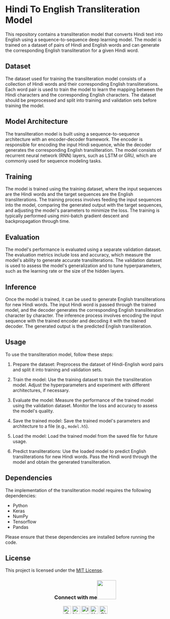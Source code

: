 # Hindi To English Transliteration Model

This repository contains a transliteration model that converts Hindi text into English using a sequence-to-sequence deep learning model. The model is trained on a dataset of pairs of Hindi and English words and can generate the corresponding English transliteration for a given Hindi word.

## Dataset

The dataset used for training the transliteration model consists of a collection of Hindi words and their corresponding English transliterations. Each word pair is used to train the model to learn the mapping between the Hindi characters and the corresponding English characters. The dataset should be preprocessed and split into training and validation sets before training the model.

## Model Architecture

The transliteration model is built using a sequence-to-sequence architecture with an encoder-decoder framework. The encoder is responsible for encoding the input Hindi sequence, while the decoder generates the corresponding English transliteration. The model consists of recurrent neural network (RNN) layers, such as LSTM or GRU, which are commonly used for sequence modeling tasks.

## Training

The model is trained using the training dataset, where the input sequences are the Hindi words and the target sequences are the English transliterations. The training process involves feeding the input sequences into the model, comparing the generated output with the target sequences, and adjusting the model's parameters to minimize the loss. The training is typically performed using mini-batch gradient descent and backpropagation through time.

## Evaluation

The model's performance is evaluated using a separate validation dataset. The evaluation metrics include loss and accuracy, which measure the model's ability to generate accurate transliterations. The validation dataset is used to assess the model's generalization and to tune hyperparameters, such as the learning rate or the size of the hidden layers.

## Inference

Once the model is trained, it can be used to generate English transliterations for new Hindi words. The input Hindi word is passed through the trained model, and the decoder generates the corresponding English transliteration character by character. The inference process involves encoding the input sequence with the trained encoder and decoding it with the trained decoder. The generated output is the predicted English transliteration.

## Usage

To use the transliteration model, follow these steps:

1. Prepare the dataset: Preprocess the dataset of Hindi-English word pairs and split it into training and validation sets.

2. Train the model: Use the training dataset to train the transliteration model. Adjust the hyperparameters and experiment with different architectures, if necessary.

3. Evaluate the model: Measure the performance of the trained model using the validation dataset. Monitor the loss and accuracy to assess the model's quality.

4. Save the trained model: Save the trained model's parameters and architecture to a file (e.g., `model.h5`).

5. Load the model: Load the trained model from the saved file for future usage.

6. Predict transliterations: Use the loaded model to predict English transliterations for new Hindi words. Pass the Hindi word through the model and obtain the generated transliteration.

## Dependencies

The implementation of the transliteration model requires the following dependencies:

- Python 
- Keras 
- NumPy
- Tensorflow
- Pandas

Please ensure that these dependencies are installed before running the code.

## License

This project is licensed under the [MIT License](https://github.com/roshancharlie/Hindi-To-English-Transliteration-Model/blob/main/LICENSE).



<div align="center">
<h3> Connect with me<a href="https://gifyu.com/image/Zy2f"><img src="https://github.com/milaan9/milaan9/blob/main/Handshake.gif" width="60"></a>
</h3> 
<p align="center">
    <a href="mailto:roshanguptark432@gmail.com" target="_blank"><img alt="Gmail" width="25px" src="https://github.com/TheDudeThatCode/TheDudeThatCode/blob/master/Assets/Gmail.svg"></a> 
    <a href="https://www.linkedin.com/in/roshan-sinha/" target="_blank"><img alt="LinkedIn" width="25px" src="https://github.com/TheDudeThatCode/TheDudeThatCode/blob/master/Assets/Linkedin.svg"></a>
    <a href="https://www.instagram.com/roshan_the_constant/?hl=en" target="_blank"><img alt="Instagram" width="25px" src="https://github.com/TheDudeThatCode/TheDudeThatCode/blob/master/Assets/Instagram.svg"></a>
    <a href="https://www.hackerrank.com/roshanguptark432" target="_blank"><img alt="HackerRank" width="25px" src="https://github.com/TheDudeThatCode/TheDudeThatCode/blob/master/Assets/HackerRank.svg"></a>
    <a href="https://github.com/roshancharlie" target="_blank"><img src="https://cdn.svgporn.com/logos/github-icon.svg" alt="Github logo" width="25px"></a>
</p>  



